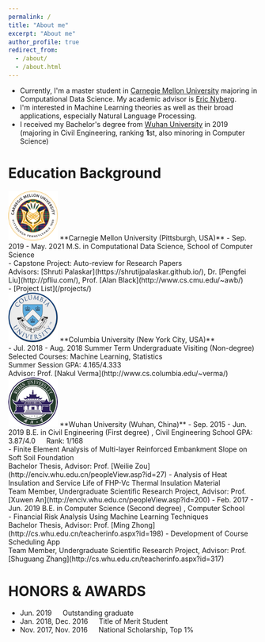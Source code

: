```yaml
---
permalink: /
title: "About me"
excerpt: "About me"
author_profile: true
redirect_from: 
  - /about/
  - /about.html
---
```


- Currently, I'm a master student in [Carnegie Mellon University](https://www.cmu.edu/) majoring in Computational Data Science. My academic advisor is [Eric Nyberg](https://www.lti.cs.cmu.edu/people/15337/eric-nyberg).
- I'm interested in Machine Learning theories as well as their broad applications, especially Natural Language Processing.
- I received my Bachelor's degree from [Wuhan University](https://en.whu.edu.cn/) in 2019 (majoring in Civil Engineering, ranking **1**st, also minoring in Computer Science)


Education Background
======
<img src="images/cmu.png" alt="Test Image" style="width:100px;display:inline">
**Carnegie Mellon University (Pittsburgh, USA)**
- Sep. 2019 - May. 2021  
M.S. in Computational Data Science, School of Computer Science<br>
    - Capstone Project: Auto-review for Research Papers<br>
Advisors: [Shruti Palaskar](https://shrutijpalaskar.github.io/), Dr. [Pengfei Liu](http://pfliu.com/), Prof. [Alan Black](http://www.cs.cmu.edu/~awb/)<br>
    - [Project List](/projects/)<br>


<img src="images/cu.png" alt="Test Image" style="width:100px;display:inline">
**Columbia University (New York City, USA)**<br>
- Jul. 2018 - Aug. 2018       
Summer Term Undergraduate Visiting (Non-degree)  
Selected Courses: Machine Learning, Statistics<br>
Summer Session GPA: 4.165/4.333<br>
Advisor: Prof. [Nakul Verma](http://www.cs.columbia.edu/~verma/)

<img src="images/whu.png" alt="Test Image" style="width:100px;display:inline">
**Wuhan University (Wuhan, China)**             
- Sep. 2015 - Jun. 2019  
B.E. in Civil Engineering (First degree) , Civil Engineering School  
GPA: 3.87/4.0 &emsp; Rank: 1/168<br>  
    - Finite Element Analysis of Multi-layer Reinforced Embankment Slope on Soft Soil Foundation<br>
Bachelor Thesis, Advisor: Prof. [Weilie Zou](http://enciv.whu.edu.cn/peopleView.asp?id=27)
    - Analysis of Heat Insulation and Service Life of FHP-Vc Thermal Insulation Material<br>
Team Member, Undergraduate Scientific Research Project, Advisor: Prof. [Xuwen An](http://enciv.whu.edu.cn/peopleView.asp?id=200)
- Feb. 2017 - Jun. 2019  
B.E. in Computer Science (Second degree) , Computer School<br>
    - Financial Risk Analysis Using Machine Learning Techniques<br>
Bachelor Thesis, Advisor: Prof. [Ming Zhong](http://cs.whu.edu.cn/teacherinfo.aspx?id=198)
    - Development of Course Scheduling App<br>
Team Member, Undergraduate Scientific Research Project, Advisor: Prof. [Shuguang Zhang](http://cs.whu.edu.cn/teacherinfo.aspx?id=317)

HONORS & AWARDS
======
- Jun. 2019 &emsp; Outstanding graduate
- Jan. 2018, Dec. 2016 &emsp; Title of Merit Student
- Nov. 2017, Nov. 2016 &emsp; National Scholarship, Top 1%

<a href="https://clustrmaps.com/site/1bd2u"  title="Visit tracker"><img src="//www.clustrmaps.com/map_v2.png?d=V62E0hACfxwSOd3C90-rxco6sFhTb-yEaubS9G3Tc6Y&cl=ffffff" style="display:none" /></a>


